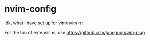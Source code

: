 # nvim-config
idk, what i have set up for vim/nvim rn

For the ton of extensions, use https://github.com/junegunn/vim-plug
